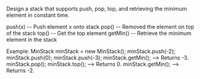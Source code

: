 Design a stack that supports push, pop, top, and retrieving the minimum element in constant time. 

push(x) -- Push element x onto stack
pop() -- Removed the element on top of the stack
top() -- Get the top element
getMin() -- Retrieve the minimum element in the stack

Example:
    MinStack minStack = new MinStack();
    minStack.push(-2);
    minStack.push(0);
    minStack.push(-3);
    minStack.getMin();   --> Returns -3.
    minStack.pop();
    minStack.top();      --> Returns 0.
    minStack.getMin();   --> Returns -2.



